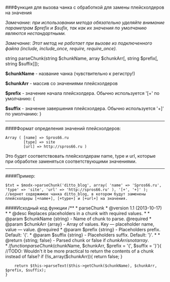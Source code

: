 ###Функция для вызова чанка с обработкой для замены плейсхолдеров на значения

*Замечание: при использовании метода обязательно уделяйте внимание параметрам $prefix и $sufix, так как их значения по умолчанию являются нестандартными.*

*Замечание: Этот метод не работает при вызове из подключенного файла (include, include_once, require, require_once).*

string parseChunk(string $chunkName, array $chunkArr[, string $prefix[, string $suffix]]);

**$chunkName** - название чанка (чувствительно к регистру!)

**$chunkArr** - массив со значениями плейсхолдеров

**$prefix** - значение начала плейсхолдера. Обычно используется '[+'
по умолчанию: {

**$suffix** - значение завершения плейсхолдера. Обычно используется '+]'
по умолчанию: }

***

####Формат определения значений плейсхолдеров:

	Array ( [name] => Spros66.ru 
			[type] => site 
			[url] => http://spros66.ru )
Это будет соответствовать плейсхолдерам name, type и url, которые при обработке заменяться соответствующими значениями.

***

####Пример:

	$txt = $modx->parseChunk('ditto_blog', array( 'name' => 'Spros66.ru', 'type' => 'site', 'url' => 'http://spros66.ru' ), '[+', '+]' );
	//вернет содержимое чанка ditto_blog, в котором будут заменены плейсхолдеры [+name+], [+type+] и [+url+] на значения.
	
####Исходный код функции
	/**
	 * parseChunk
	 * @version 1.1 (2013-10-17)
	 * 
	 * @desc Replaces placeholders in a chunk with required values.
	 * 
	 * @param $chunkName {string} - Name of chunk to parse. @required
	 * @param $chunkArr {array} - Array of values. Key — placeholder name, value — value. @required
	 * @param $prefix {string} - Placeholders prefix. Default: '{'.
	 * @param $suffix {string} - Placeholders suffix. Default: '}'.
	 * 
	 * @return {string; false} - Parsed chunk or false if $chunkArr is not array.
	 */
	function parseChunk($chunkName, $chunkArr, $prefix = '{', $suffix = '}'){
		//TODO: Wouldn't it be more practical to return the contents of a chunk instead of false?
		if (!is_array($chunkArr)){
			return false;
		}
		
		return $this->parseText($this->getChunk($chunkName), $chunkArr, $prefix, $suffix);
	}	